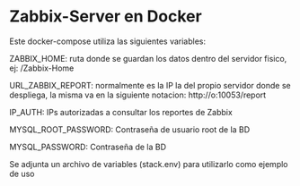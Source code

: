 # Zabbix-Server en Docker

Este docker-compose utiliza las siguientes variables:

<note>ZABBIX_HOME: ruta donde se guardan los datos dentro del servidor fisico, ej: /Zabbix-Home </note>

<note>URL_ZABBIX_REPORT: normalmente es la IP la del propio servidor donde se despliega, la misma va en la siguiente notacion: http://<FQDN>o<IP>:10053/report</note>

<note>IP_AUTH: IPs autorizadas a consultar los reportes de Zabbix</note>

<note>MYSQL_ROOT_PASSWORD: Contraseña de usuario root de la BD</note>

<note>MYSQL_PASSWORD: Contraseña de la BD</note>

Se adjunta un archivo de variables (stack.env) para utilizarlo como ejemplo de uso